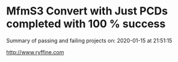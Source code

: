 # MfmS3 Convert with Just PCDs completed with 100 % success

Summary of passing and failing projects on: 2020-01-15 at 21:51:15

http://www.ryffine.com
